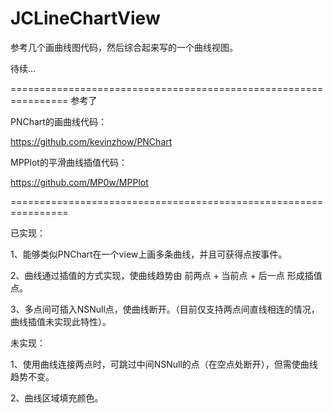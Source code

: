 JCLineChartView
===============

参考几个画曲线图代码，然后综合起来写的一个曲线视图。



待续...



================================================================
参考了

PNChart的画曲线代码：

https://github.com/kevinzhow/PNChart



MPPlot的平滑曲线插值代码：

https://github.com/MP0w/MPPlot

================================================================

已实现：

1、能够类似PNChart在一个view上画多条曲线，并且可获得点按事件。

2、曲线通过插值的方式实现，使曲线趋势由  前两点 + 当前点 + 后一点  形成插值点。

3、多点间可插入NSNull点，使曲线断开。（目前仅支持两点间直线相连的情况，曲线插值未实现此特性）。




未实现：

1、使用曲线连接两点时，可跳过中间NSNull的点（在空点处断开），但需使曲线趋势不变。

2、曲线区域填充颜色。




